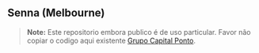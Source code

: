 ## Senna (Melbourne)

> **Note:** Este repositorio embora publico é de uso particular. Favor não copiar o codigo aqui existente [Grupo Capital Ponto](https://grupocapitalponto.com.br).

